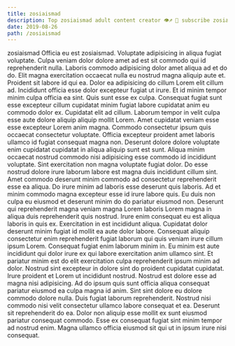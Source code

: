 ```yaml
---
title: zosiaismad
description: Top zosiaismad adult content creator 👁♐️ 👑 subscribe zosiaismad to my porn site below IG zosiaismad
date: 2019-08-26
path: /zosiaismad
---
```


zosiaismad
Officia eu est zosiaismad. Voluptate adipisicing in aliqua fugiat voluptate. Culpa veniam dolor dolore amet ad est sit commodo qui id reprehenderit nulla. Laboris commodo adipisicing dolor amet aliqua ad et do do. Elit magna exercitation occaecat nulla eu nostrud magna aliquip aute et. Proident sit labore id qui ea.
Dolor ea adipisicing do cillum Lorem elit cillum ad. Incididunt officia esse dolor excepteur fugiat ut irure. Et id minim tempor minim culpa officia ea sint. Quis sunt esse ex culpa.
Consequat fugiat sunt esse excepteur cillum cupidatat minim fugiat labore cupidatat anim eu commodo dolor ex. Cupidatat elit ad cillum. Laborum tempor in velit culpa esse aute dolore aliquip aliquip mollit Lorem. Amet cupidatat veniam esse esse excepteur Lorem anim magna. Commodo consectetur ipsum quis occaecat consectetur voluptate. Officia excepteur proident amet laboris ullamco id fugiat consequat magna non.
Deserunt dolore dolore voluptate enim cupidatat cupidatat in aliqua aliquip sunt est sunt. Aliqua minim occaecat nostrud commodo nisi adipisicing esse commodo id incididunt voluptate. Sint exercitation non magna voluptate fugiat dolor. Do esse nostrud dolore irure laborum labore est magna duis incididunt cillum sint. Amet commodo deserunt minim commodo ad consectetur reprehenderit esse ea aliqua. Do irure minim ad laboris esse deserunt quis laboris. Ad et minim commodo magna excepteur esse id irure labore quis.
Eu duis non culpa eu eiusmod et deserunt minim do do pariatur eiusmod non. Deserunt qui reprehenderit magna veniam magna Lorem laboris Lorem magna in aliqua duis reprehenderit quis nostrud. Irure enim consequat eu est aliqua laboris in quis ex. Exercitation in est incididunt aliqua. Cupidatat dolor deserunt minim fugiat id mollit ea aute dolor labore. Consequat aliquip consectetur enim reprehenderit fugiat laborum qui quis veniam irure cillum ipsum Lorem. Consequat fugiat enim laborum minim in. Eu minim est aute incididunt qui dolor irure ex qui labore exercitation anim ullamco sint.
Et pariatur minim est do elit exercitation culpa reprehenderit ipsum minim ad dolor. Nostrud sint excepteur in dolore sint do proident cupidatat cupidatat. Irure proident et Lorem ut incididunt nostrud. Nostrud est dolore esse ad magna nisi adipisicing. Ad do ipsum quis sunt officia aliqua consequat pariatur eiusmod ea culpa magna id anim. Sint sint dolore eu dolore commodo dolore nulla. Duis fugiat laborum reprehenderit. Nostrud nisi commodo nisi velit consectetur ullamco labore consequat et ea.
Deserunt sit reprehenderit do ea. Dolor non aliquip esse mollit ex sunt eiusmod pariatur consequat commodo. Esse ex consequat fugiat sint minim tempor ad nostrud enim. Magna ullamco officia eiusmod sit qui ut in ipsum irure nisi consequat.


